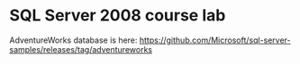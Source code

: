 # SQL Server 2008 course lab

AdventureWorks database is here: https://github.com/Microsoft/sql-server-samples/releases/tag/adventureworks
